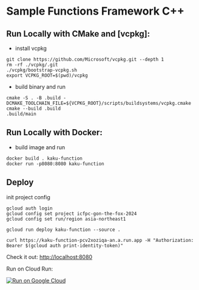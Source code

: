 # Sample Functions Framework C++

## Run Locally with CMake and [vcpkg]:
* install vcpkg
```
git clone https://github.com/Microsoft/vcpkg.git --depth 1
rm -rf ./vcpkg/.git
./vcpkg/bootstrap-vcpkg.sh
export VCPKG_ROOT=$(pwd)/vcpkg
```
* build binary and run
```
cmake -S . -B .build -DCMAKE_TOOLCHAIN_FILE=${VCPKG_ROOT}/scripts/buildsystems/vcpkg.cmake
cmake --build .build
.build/main
```

## Run Locally with Docker:
* build image and run
```
docker build . kaku-function
docker run -p8080:8080 kaku-function
```

## Deploy
init project config
```
gcloud auth login
gcloud config set project icfpc-gon-the-fox-2024
gcloud config set run/region asia-northeast1
```

```
gcloud run deploy kaku-function --source .
```

```
curl https://kaku-function-pcv2xoziqa-an.a.run.app -H "Authorization: Bearer $(gcloud auth print-identity-token)"
```

Check it out: [http://localhost:8080](http://localhost:8080)

Run on Cloud Run:

[![Run on Google Cloud](https://deploy.cloud.run/button.svg)](https://deploy.cloud.run)
